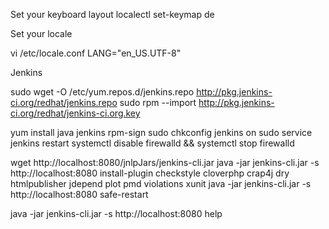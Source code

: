 Set your keyboard layout
localectl set-keymap de

Set your locale

vi /etc/locale.conf 
LANG="en_US.UTF-8"



Jenkins

sudo wget -O /etc/yum.repos.d/jenkins.repo http://pkg.jenkins-ci.org/redhat/jenkins.repo
sudo rpm --import http://pkg.jenkins-ci.org/redhat/jenkins-ci.org.key

yum install java jenkins rpm-sign
sudo chkconfig jenkins on
sudo service jenkins restart
systemctl disable firewalld && systemctl stop firewalld

wget http://localhost:8080/jnlpJars/jenkins-cli.jar
java -jar jenkins-cli.jar -s http://localhost:8080 install-plugin checkstyle cloverphp crap4j dry htmlpublisher jdepend plot pmd violations xunit
java -jar jenkins-cli.jar -s http://localhost:8080 safe-restart

java -jar jenkins-cli.jar -s http://localhost:8080 help